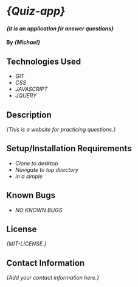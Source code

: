 # _{Quiz-app}_

#### _{it is an application fir answer questions}_

#### By _**{Michael}**_

## Technologies Used

* _GIT_
* _CSS_
* _JAVASCRIPT_
* _JQUERY_

## Description

_{This is a website for practicing questions.}_

## Setup/Installation Requirements

* _Clone to desktop_
* _Navigate to top directory_
* _in a simple_


## Known Bugs

* _NO KNOWN BUGS_

## License

_{MIT-LICENSE.}_

## Contact Information

_{Add your contact information here.}_